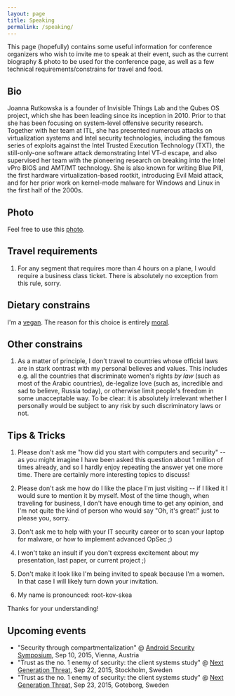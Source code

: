 ```yaml
---
layout: page
title: Speaking
permalink: /speaking/
---
```


This page (hopefully) contains some useful information for conference organizers
who wish to invite me to speak at their event, such as the current biography &
photo to be used for the conference page, as well as a few technical
requirements/constrains for travel and food.

Bio
----

Joanna Rutkowska is a founder of Invisible Things Lab and the Qubes OS project,
which she has been leading since its inception in 2010. Prior to that she has
been focusing on system-level offensive security research. Together with her
team at ITL, she has presented numerous attacks on virtualization systems and
Intel security technologies, including the famous series of exploits against the
Intel Trusted Execution Technology (TXT), the still-only-one software attack
demonstrating Intel VT-d escape, and also supervised her team with the
pioneering research on breaking into the Intel vPro BIOS and AMT/MT technology.
She is also known for writing Blue Pill, the first hardware virtualization-based
rootkit, introducing Evil Maid attack, and for her prior work on kernel-mode
malware for Windows and Linux in the first half of the 2000s.

Photo
------

Feel free to use this [photo](/resources/joanna.jpg).


Travel requirements
--------------------

1. For any segment that requires more than 4 hours on a plane, I would require a
   business class ticket. There is absolutely no exception from this rule,
   sorry.

Dietary constrains
-------------------

I'm a [vegan](https://en.wikipedia.org/wiki/Veganism). The reason for this
choice is entirely [moral](https://vimeo.com/ondemand/earthlings).

Other constrains
-----------------

1. As a matter of principle, I don't travel to countries whose official laws are
   in stark contrast with my personal believes and values. This includes e.g.
   all the countries that discriminate women's rights _by law_ (such as most of
   the Arabic countries), de-legalize love (such as, incredible and sad to
   believe, Russia today), or otherwise limit people's freedom in some
   unacceptable way. To be clear: it is absolutely irrelevant whether I
   personally would be subject to any risk by such discriminatory laws or not.


Tips & Tricks
--------------

1. Please don't ask me "how did you start with computers and security" -- as you
   might imagine I have been asked this question about 1 million of times
   already, and so I hardly enjoy repeating the answer yet one more time. There
   are certainly more interesting topics to discuss!

2. Please don't ask me how do I like the place I'm just visiting -- if I liked
   it I would sure to mention it by myself. Most of the time though, when
   traveling for business, I don't have enough time to get any opinion, and I'm
   not quite the kind of person who would say "Oh, it's great!" just to please
   you, sorry.

3. Don't ask me to help with your IT security career or to scan your laptop for
   malware, or how to implement advanced OpSec ;)

4. I won't take an insult if you don't express excitement about my presentation,
   last paper, or current project ;)

5. Don't make it look like I'm being invited to speak because I'm a women. In
   that case I will likely turn down your invitation.

6. My name is pronounced: root-kov-skea

Thanks for your understanding!

Upcoming events
----------------

* "Security through compartmentalization" @ [Android Security Symposium](https://usmile.at/symposium/program), Sep 10, 2015, Vienna, Austria
* "Trust as the no. 1 enemy of security: the client systems study" @ [Next Generation Threat](http://techworld.event.idg.se/event/ngt15/), Sep 22, 2015, Stockholm, Sweden
* "Trust as the no. 1 enemy of security: the client systems study" @ [Next Generation Threat](http://techworld.event.idg.se/event/ngt15/), Sep 23, 2015, Goteborg, Sweden

